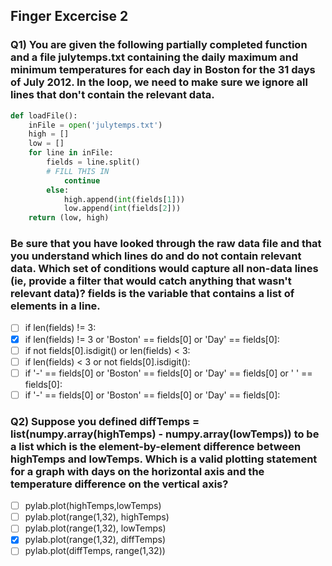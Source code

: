 ## Finger Excercise 2

### Q1) You are given the following partially completed function and a file julytemps.txt containing the daily maximum and minimum temperatures for each day in Boston for the 31 days of July 2012. In the loop, we need to make sure we ignore all lines that don't contain the relevant data.
```py
def loadFile():
    inFile = open('julytemps.txt')
    high = []
    low = []
    for line in inFile:
        fields = line.split()
        # FILL THIS IN
            continue
        else:
            high.append(int(fields[1]))
            low.append(int(fields[2]))
    return (low, high)
```
### Be sure that you have looked through the raw data file and that you understand which lines do and do not contain relevant data. Which set of conditions would capture all non-data lines (ie, provide a filter that would catch anything that wasn't relevant data)? fields is the variable that contains a list of elements in a line.


- [ ] if len(fields) != 3:
- [x] if len(fields) != 3 or 'Boston' == fields[0] or 'Day' == fields[0]:
- [ ] if not fields[0].isdigit() or len(fields) < 3:
- [ ] if len(fields) < 3 or not fields[0].isdigit():
- [ ] if '-' == fields[0] or 'Boston' == fields[0] or 'Day' == fields[0] or ' ' == fields[0]:
- [ ] if '-' == fields[0] or 'Boston' == fields[0] or 'Day' == fields[0]:

### Q2) Suppose you defined diffTemps = list(numpy.array(highTemps) - numpy.array(lowTemps)) to be a list which is the element-by-element difference between highTemps and lowTemps. Which is a valid plotting statement for a graph with days on the horizontal axis and the temperature difference on the vertical axis?

- [ ] pylab.plot(highTemps,lowTemps)
- [ ] pylab.plot(range(1,32), highTemps)
- [ ] pylab.plot(range(1,32), lowTemps)
- [x] pylab.plot(range(1,32), diffTemps)
- [ ] pylab.plot(diffTemps, range(1,32))